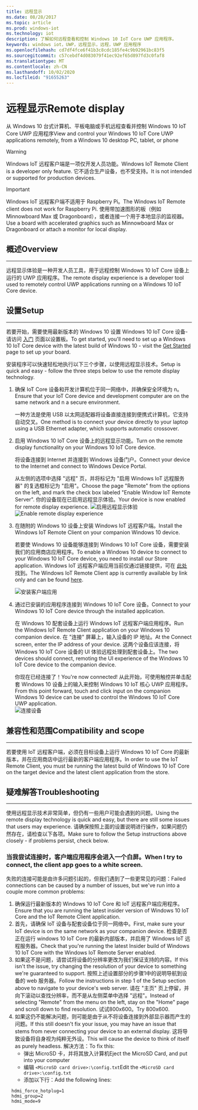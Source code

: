 ```yaml
---
title: 远程显示
ms.date: 08/28/2017
ms.topic: article
ms.prod: windows-iot
ms.technology: iot
description: 了解如何远程查看和控制 Windows 10 IoT Core UWP 应用程序。
keywords: windows iot，UWP，远程显示，远程，UWP 应用程序
ms.openlocfilehash: cd7df4fce6f41b3c8cdc185fe4c9b92961bc83f5
ms.sourcegitcommit: c57cebdf4d083079f41ec92ef65d897fd3c0faf8
ms.translationtype: MT
ms.contentlocale: zh-CN
ms.lasthandoff: 10/02/2020
ms.locfileid: "91655263"
---
```

# <a name="remote-display"></a><span data-ttu-id="15f6c-104">远程显示</span><span class="sxs-lookup"><span data-stu-id="15f6c-104">Remote display</span></span>
<span data-ttu-id="15f6c-105">从 Windows 10 台式计算机、平板电脑或手机远程查看并控制 Windows 10 IoT Core UWP 应用程序</span><span class="sxs-lookup"><span data-stu-id="15f6c-105">View and control your Windows 10 IoT Core UWP applications remotely, from a Windows 10 desktop PC, tablet, or phone</span></span>

> [!WARNING]
> <span data-ttu-id="15f6c-106">Windows IoT 远程客户端是一项仅开发人员功能。</span><span class="sxs-lookup"><span data-stu-id="15f6c-106">Windows IoT Remote Client is a developer only feature.</span></span> <span data-ttu-id="15f6c-107">它不适合生产设备，也不受支持。</span><span class="sxs-lookup"><span data-stu-id="15f6c-107">It is not intended or supported for production devices.</span></span>

> [!IMPORTANT]
> <span data-ttu-id="15f6c-108">Windows IoT 远程客户端不适用于 Raspberry Pi。</span><span class="sxs-lookup"><span data-stu-id="15f6c-108">The Windows IoT Remote client does not work for Raspberry Pi.</span></span> <span data-ttu-id="15f6c-109">使用带加速图形的板（例如 Minnowboard Max 或 Dragonboard），或者连接一个用于本地显示的监视器。</span><span class="sxs-lookup"><span data-stu-id="15f6c-109">Use a board with accelerated graphics such as Minnowboard Max or Dragonboard or attach a monitor for local display.</span></span>

## <a name="overview"></a><span data-ttu-id="15f6c-110">概述</span><span class="sxs-lookup"><span data-stu-id="15f6c-110">Overview</span></span>
___
<span data-ttu-id="15f6c-111">远程显示体验是一种开发人员工具，用于远程控制 Windows 10 IoT Core 设备上运行的 UWP 应用程序。</span><span class="sxs-lookup"><span data-stu-id="15f6c-111">The remote display experience is a developer tool used to remotely control UWP applications running on a Windows 10 IoT Core device.</span></span>   

## <a name="setup"></a><span data-ttu-id="15f6c-112">设置</span><span class="sxs-lookup"><span data-stu-id="15f6c-112">Setup</span></span>
___
<span data-ttu-id="15f6c-113">若要开始，需要使用最新版本的 Windows 10 设置 Windows 10 IoT Core 设备-请访问 [入门](https://developer.microsoft.com/en-us/windows/iot/getstarted) 页面以设置板。</span><span class="sxs-lookup"><span data-stu-id="15f6c-113">To get started, you'll need to set up a Windows 10 IoT Core device with the latest build of Windows 10 - visit the [Get Started](https://developer.microsoft.com/en-us/windows/iot/getstarted) page to set up your board.</span></span>

<span data-ttu-id="15f6c-114">安装程序可以快速轻松地执行以下三个步骤，以使用远程显示技术。</span><span class="sxs-lookup"><span data-stu-id="15f6c-114">Setup is quick and easy - follow the three steps below to use the remote display technology.</span></span>

1. <span data-ttu-id="15f6c-115">确保 IoT Core 设备和开发计算机位于同一网络中，并确保安全环境为 n。</span><span class="sxs-lookup"><span data-stu-id="15f6c-115">Ensure that your IoT Core device and development computer are on the same network and n a secure environment.</span></span>

    <span data-ttu-id="15f6c-116">一种方法是使用 USB 以太网适配器将设备直接连接到便携式计算机，它支持自动交叉。</span><span class="sxs-lookup"><span data-stu-id="15f6c-116">One method is to connect your device directly to your laptop using a USB Ethernet adapter, which supports automatic crossover.</span></span>

1. <span data-ttu-id="15f6c-117">启用 Windows 10 IoT Core 设备上的远程显示功能。</span><span class="sxs-lookup"><span data-stu-id="15f6c-117">Turn on the remote display functionality on your Windows 10 IoT Core device.</span></span>
  
    <span data-ttu-id="15f6c-118">将设备连接到 Internet 并连接到 Windows 设备门户。</span><span class="sxs-lookup"><span data-stu-id="15f6c-118">Connect your device to the Internet and connect to Windows Device Portal.</span></span>
  
    <span data-ttu-id="15f6c-119">从左侧的选项中选择 "远程" 页，并将标记为 "启用 Windows IoT 远程服务器" 的复选框标记为 "启用"。</span><span class="sxs-lookup"><span data-stu-id="15f6c-119">Choose the page "Remote" from the options on the left, and mark the check box labeled "Enable Window IoT Remote Server".</span></span>  <span data-ttu-id="15f6c-120">你的设备现在已启用远程显示体验。</span><span class="sxs-lookup"><span data-stu-id="15f6c-120">Your device is now enabled for remote display experience.</span></span>
    <span data-ttu-id="15f6c-121">![启用远程显示体验](../media/RemoteDisplay/enable-remote.png)</span><span class="sxs-lookup"><span data-stu-id="15f6c-121">![Enable remote display experience](../media/RemoteDisplay/enable-remote.png)</span></span>

1. <span data-ttu-id="15f6c-122">在随附的 Windows 10 设备上安装 Windows IoT 远程客户端。</span><span class="sxs-lookup"><span data-stu-id="15f6c-122">Install the Windows IoT Remote Client on your companion Windows 10 device.</span></span>
  
    <span data-ttu-id="15f6c-123">若要使 Windows 10 设备能够连接到 Windows 10 IoT Core 设备，需要安装我们的应用商店应用程序。</span><span class="sxs-lookup"><span data-stu-id="15f6c-123">To enable a Windows 10 device to connect to your Windows 10 IoT Core device, you need to install our Store application.</span></span>  <span data-ttu-id="15f6c-124">Windows IoT 远程客户端应用当前仅通过链接提供，可在 [此处](https://www.microsoft.com/en-us/store/apps/iot-remote-client/9nblggh5mnxz)找到。</span><span class="sxs-lookup"><span data-stu-id="15f6c-124">The Windows IoT Remote Client app is currently available by link only and can be found [here](https://www.microsoft.com/en-us/store/apps/iot-remote-client/9nblggh5mnxz).</span></span>
    
    ![安装客户端应用](../media/RemoteDisplay/store-app.png)


1. <span data-ttu-id="15f6c-126">通过已安装的应用程序连接到 Windows 10 IoT Core 设备。</span><span class="sxs-lookup"><span data-stu-id="15f6c-126">Connect to your Windows 10 IoT Core device through the installed application.</span></span>
  
    <span data-ttu-id="15f6c-127">在 Windows 10 配套设备上运行 Windows IoT 远程客户端应用程序。</span><span class="sxs-lookup"><span data-stu-id="15f6c-127">Run the Windows IoT Remote Client application on your Windows 10 companion device.</span></span>  <span data-ttu-id="15f6c-128">在 "连接" 屏幕上，输入设备的 IP 地址。</span><span class="sxs-lookup"><span data-stu-id="15f6c-128">At the Connect screen, enter the IP address of your device.</span></span> <span data-ttu-id="15f6c-129">这两个设备应该连接，将 Windows 10 IoT Core 设备的 UI 体验远程处理到配套设备上。</span><span class="sxs-lookup"><span data-stu-id="15f6c-129">The two devices should connect, remoting the UI experience of the Windows 10 IoT Core device to the companion device.</span></span>
    
    <span data-ttu-id="15f6c-130">你现在已经连接了！</span><span class="sxs-lookup"><span data-stu-id="15f6c-130">You're now connected!</span></span> <span data-ttu-id="15f6c-131">从此开始，可使用触控并单击配套 Windows 10 设备上的输入来控制 Windows 10 IoT 核心 UWP 应用程序。</span><span class="sxs-lookup"><span data-stu-id="15f6c-131">From this point forward, touch and click input on the companion Windows 10 device can be used to control the Windows 10 IoT Core UWP application.</span></span>  
    ![连接设备](../media/RemoteDisplay/connect-device.png)
      

## <a name="compatibility-and-scope"></a><span data-ttu-id="15f6c-133">兼容性和范围</span><span class="sxs-lookup"><span data-stu-id="15f6c-133">Compatibility and scope</span></span>
___
<span data-ttu-id="15f6c-134">若要使用 IoT 远程客户端，必须在目标设备上运行 Windows 10 IoT Core 的最新版本，并在应用商店中运行最新的客户端应用程序。</span><span class="sxs-lookup"><span data-stu-id="15f6c-134">In order to use the IoT Remote Client, you must be running the latest build of Windows 10 IoT Core on the target device and the latest client application from the store.</span></span> 
    
  
## <a name="troubleshooting"></a><span data-ttu-id="15f6c-135">疑难解答</span><span class="sxs-lookup"><span data-stu-id="15f6c-135">Troubleshooting</span></span>
___
<span data-ttu-id="15f6c-136">使用远程显示技术非常简单，但仍有一些用户可能会遇到的问题。</span><span class="sxs-lookup"><span data-stu-id="15f6c-136">Using the remote display technology is quick and easy, but there are still some issues that users may experience.</span></span>  <span data-ttu-id="15f6c-137">请确保按照上面的设置说明进行操作，如果问题仍然存在，请检查以下各项。</span><span class="sxs-lookup"><span data-stu-id="15f6c-137">Make sure to follow the Setup instructions above closely - if problems persist, check below.</span></span>

### <a name="when-i-try-to-connect-the-client-app-goes-to-a-white-screen"></a><span data-ttu-id="15f6c-138">当我尝试连接时，客户端应用程序会进入一个白屏。</span><span class="sxs-lookup"><span data-stu-id="15f6c-138">When I try to connect, the client app goes to a white screen.</span></span>
<span data-ttu-id="15f6c-139">失败的连接可能是由许多问题引起的，但我们遇到了一些更常见的问题：</span><span class="sxs-lookup"><span data-stu-id="15f6c-139">Failed connections can be caused by a number of issues, but we've run into a couple more common problems:</span></span>

1. <span data-ttu-id="15f6c-140">确保运行最新版本的 Windows 10 IoT Core 和 IoT 远程客户端应用程序。</span><span class="sxs-lookup"><span data-stu-id="15f6c-140">Ensure that you are running the latest insider version of Windows 10 IoT Core and the IoT Remote Client application.</span></span>
1. <span data-ttu-id="15f6c-141">首先，请确保 IoT 设备与配套设备位于同一网络中。</span><span class="sxs-lookup"><span data-stu-id="15f6c-141">First, make sure your IoT device is on the same network as your companion device.</span></span>
    <span data-ttu-id="15f6c-142">检查是否正在运行 windows 10 IoT Core 的最新内部版本，并启用了 Windows IoT 远程服务器。</span><span class="sxs-lookup"><span data-stu-id="15f6c-142">Check that you're running the latest Insider build of Windows 10 IoT Core with the Windows IoT Remote Server enabled.</span></span>
1. <span data-ttu-id="15f6c-143">如果这不是问题，请尝试将设备的分辨率更改为我们保证支持的内容。</span><span class="sxs-lookup"><span data-stu-id="15f6c-143">If this isn't the issue, try changing the resolution of your device to something we're guaranteed to support.</span></span>
    <span data-ttu-id="15f6c-144">按照上述设置部分的步骤1中的说明导航到设备的 web 服务器。</span><span class="sxs-lookup"><span data-stu-id="15f6c-144">Follow the instructions in step 1 of the Setup section above to navigate to your device's web server.</span></span>  <span data-ttu-id="15f6c-145">请在 "主页" 页上停留，并向下滚动以查找分辨率，而不是从左侧菜单中选择 "远程"。</span><span class="sxs-lookup"><span data-stu-id="15f6c-145">Instead of selecting "Remote" from the menu on the left, stay on the "Home" page and scroll down to find resolution.</span></span>  <span data-ttu-id="15f6c-146">试试800x600。</span><span class="sxs-lookup"><span data-stu-id="15f6c-146">Try 800x600.</span></span>
1. <span data-ttu-id="15f6c-147">如果这仍不能解决问题，则可能是由于从不将设备连接到外部显示器而产生的问题。</span><span class="sxs-lookup"><span data-stu-id="15f6c-147">If this still doesn't fix your issue, you may have an issue that stems from never connecting your device to an external display.</span></span>
    <span data-ttu-id="15f6c-148">这将导致设备将自身视为纯粹无外设。</span><span class="sxs-lookup"><span data-stu-id="15f6c-148">This will cause the device to think of itself as purely headless.</span></span>  <span data-ttu-id="15f6c-149">解决方法：</span><span class="sxs-lookup"><span data-stu-id="15f6c-149">To fix this:</span></span>
    * <span data-ttu-id="15f6c-150">弹出 MicroSD 卡，并将其放入计算机</span><span class="sxs-lookup"><span data-stu-id="15f6c-150">Eject the MicroSD Card, and put into your computer</span></span>
    * <span data-ttu-id="15f6c-151">编辑 `<MicroSD card drive>:\config.txt`</span><span class="sxs-lookup"><span data-stu-id="15f6c-151">Edit the `<MicroSD card drive>:\config.txt`</span></span>
    * <span data-ttu-id="15f6c-152">添加以下行：</span><span class="sxs-lookup"><span data-stu-id="15f6c-152">Add the following lines:</span></span>
 
```
  hdmi_force_hotplug=1
  hdmi_group=2
  hdmi_mode=9
```
